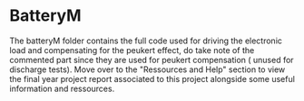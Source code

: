 # BatteryM
The batteryM folder contains the full code used for driving the electronic load and compensating for the peukert effect, do take note of the 
commented part since they are used for peukert compensation ( unused for discharge tests).
Move over to the "Ressources and Help" section to view the final year project report associated to this project alongside some useful information and ressources.
